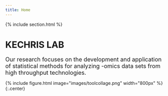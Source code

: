 ```yaml
---
title: Home
---
```



{%
  include section.html
%}

# KECHRIS LAB

<font size = "4"> Our research focuses on the development and application of statistical methods for analyzing -omics data 
sets from high throughput technologies.
</font> 

{%
  include figure.html
  image="images/toolcollage.png"
  width="800px"
%}
{:.center} 
